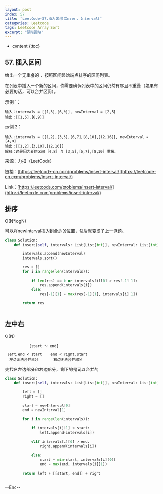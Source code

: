 ```yaml
---
layout: post
index: 57
title: "LeetCode-57.插入区间(Insert Interval)"
categories: Leetcode
tags: Leetcode Array Sort
excerpt: "阴晴圆缺"
---
```


* content
{:toc}

## 57. 插入区间

给出一个无重叠的 ，按照区间起始端点排序的区间列表。

在列表中插入一个新的区间，你需要确保列表中的区间仍然有序且不重叠（如果有必要的话，可以合并区间）。

示例 1：

```
输入：intervals = [[1,3],[6,9]], newInterval = [2,5]
输出：[[1,5],[6,9]]
```

示例 2：

```
输入：intervals = [[1,2],[3,5],[6,7],[8,10],[12,16]], newInterval = [4,8]
输出：[[1,2],[3,10],[12,16]]
解释：这是因为新的区间 [4,8] 与 [3,5],[6,7],[8,10] 重叠。
```

来源：力扣（LeetCode）

链接：[https://leetcode-cn.com/problems/insert-interval/](https://leetcode-cn.com/problems/insert-interval/)

Link：[https://leetcode.com/problems/insert-interval/](https://leetcode.com/problems/insert-interval/)

## 排序

O(N*logN)

可以将newInterval插入到合适的位置，然后就变成了上一道题。

```python
class Solution:
    def insert(self, intervals: List[List[int]], newInterval: List[int]) -> List[List[int]]:
        
        intervals.append(newInterval)
        intervals.sort()

        res = []
        for i in range(len(intervals)):
        
            if len(res) == 0 or intervals[i][0] > res[-1][1]:
                res.append(intervals[i])
            else:
                res[-1][1] = max(res[-1][1], intervals[i][1])
                
        return res
                
```

## 左中右

O(N)

```
           [start ～ end]

 left.end < start    end < right.start
  左边无法合并部分       右边无法合并部分
```

先找出左边部分和右边部分，剩下的是可以合并的

```python
class Solution:
    def insert(self, intervals: List[List[int]], newInterval: List[int]) -> List[List[int]]:
        
        left = []
        right = []
        
        start = newInterval[0]
        end = newInterval[1]
        
        for i in range(len(intervals)):
        
            if intervals[i][1] < start:
                left.append(intervals[i])
                
            elif intervals[i][0] > end:
                right.append(intervals[i])
            
            else:
                start = min(start, intervals[i][0])
                end = max(end, intervals[i][1])
                
        return left + [[start, end]] + right
                
```

--End--